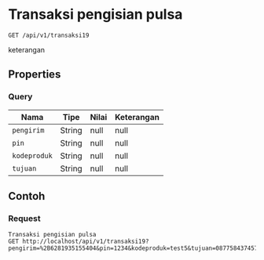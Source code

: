 # Transaksi pengisian pulsa
```http
GET /api/v1/transaksi19
```
keterangan
## Properties
### Query
Nama | Tipe | Nilai | Keterangan
--- | --- | --- | ---
<code>pengirim</code> | String | null | null
<code>pin</code> | String | null | null
<code>kodeproduk</code> | String | null | null
<code>tujuan</code> | String | null | null

## Contoh

### Request
```http
Transaksi pengisian pulsa
GET http://localhost/api/v1/transaksi19?pengirim=%2B6281935155404&pin=1234&kodeproduk=test5&tujuan=087758437457
```
